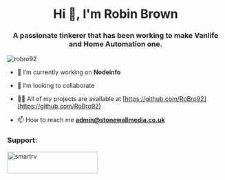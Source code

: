 <h1 align="center">Hi 👋, I'm Robin Brown</h1>
<h3 align="center">A passionate tinkerer that has been working to make Vanlife and Home Automation one.</h3>

<p align="left"> <img src="https://komarev.com/ghpvc/?username=robro92&label=Page%20views&color=0e75b6&style=flat" alt="robro92" /> </p>

- 🔭 I’m currently working on **Nodeinfo**

- 👯 I’m looking to collaborate

- 👨‍💻 All of my projects are available at [https://github.com/RoBro92](https://github.com/RoBro92)

- 📫 How to reach me **admin@stonewallmedia.co.uk**





<h3 align="left">Support:</h3>
<p><a href="https://ko-fi.com/smartrv"> <img align="left" src="https://cdn.ko-fi.com/cdn/kofi3.png?v=3" height="50" width="210" alt="smartrv" /></a></p><br><br>




<!---
RoBro92/RoBro92 is a ✨ special ✨ repository because its `README.md` (this file) appears on your GitHub profile.
You can click the Preview link to take a look at your changes.
--->

